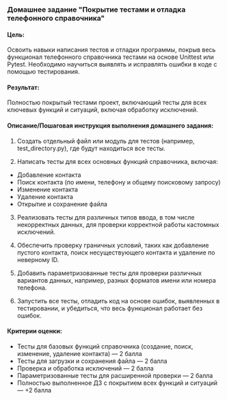 ### Домашнее задание "Покрытие тестами и отладка телефонного справочника"
#### Цель:
Освоить навыки написания тестов и отладки программы, покрыв весь функционал телефонного справочника тестами на основе Unittest или Pytest.
Необходимо научиться выявлять и исправлять ошибки в коде с помощью тестирования.

#### Результат:
Полностью покрытый тестами проект, включающий тесты для всех ключевых функций и ситуаций, включая обработку исключений.

#### Описание/Пошаговая инструкция выполнения домашнего задания:
1. Создать отдельный файл или модуль для тестов (например, test_directory.py), где будут находиться все тесты.

2. Написать тесты для всех основных функций справочника, включая:
 - Добавление контакта
 - Поиск контакта (по имени, телефону и общему поисковому запросу)
 - Изменение контакта
 - Удаление контакта
 - Открытие и сохранение файла

3. Реализовать тесты для различных типов ввода, в том числе некорректных данных, для проверки корректной работы кастомных исключений.

4. Обеспечить проверку граничных условий, таких как добавление пустого контакта, поиск несуществующего контакта и удаление по неверному ID.

5. Добавить параметризованные тесты для проверки различных вариантов данных, например, разных форматов имени или номера телефона.

6. Запустить все тесты, отладить код на основе ошибок, выявленных в тестировании, и убедиться, что весь функционал работает без ошибок.

#### Критерии оценки:
- Тесты для базовых функций справочника (создание, поиск, изменение, удаление контакта) — 2 балла
- Тесты для загрузки и сохранения файла — 2 балла
- Проверка и обработка исключений — 2 балла
- Параметризованные тесты для расширенной проверки — 2 балла
- Полностью выполненное ДЗ с покрытием всех функций и ситуаций — +2 балла
